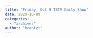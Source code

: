 ```yaml
---
title: "Friday, Oct 9 TBTV Daily Show"
date: 2020-10-09
categories: 
  - "archives"
author: "brantzt"
---
```



